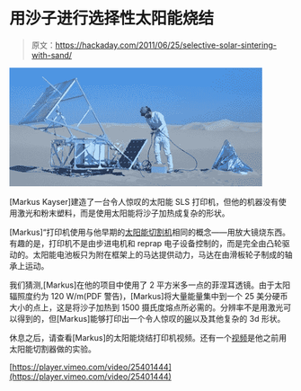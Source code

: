 # 用沙子进行选择性太阳能烧结

> 原文：<https://hackaday.com/2011/06/25/selective-solar-sintering-with-sand/>

![](img/cf7389f50127cd0833b0b2967281695a.png "sinter")

[Markus Kayser]建造了一台令人惊叹的太阳能 SLS 打印机，但他的机器没有使用激光和粉末塑料，而是使用太阳能将沙子加热成复杂的形状。

[Markus]“打印机使用与他早期的[太阳能切割机](http://www.markuskayser.com/work/sun-cutter/)相同的概念——用放大镜烧东西。有趣的是，打印机不是由步进电机和 reprap 电子设备控制的，而是完全由凸轮驱动的。太阳能电池板只为附在框架上的马达提供动力，马达在由滑板轮子制成的轴承上运动。

我们猜测,[Markus]在他的项目中使用了 2 平方米多一点的菲涅耳透镜。由于太阳辐照度约为 120 W/m(PDF 警告)，[Markus]将大量能量集中到一个 25 美分硬币大小的点上，这是将沙子加热到 1500 摄氏度熔点所必需的。分辨率不是用激光可以得到的，但[Markus]能够打印出一个令人惊叹的[碗](http://www.markuskayser.com/files/gimgs/4_08img0566w800110615-1.jpg)以及其他复杂的 3d 形状。

休息之后，请查看[Markus]的太阳能烧结打印机视频。还有一个[视频](http://vimeo.com/25361014)是他之前用太阳能切割器做的实验。

[https://player.vimeo.com/video/25401444](https://player.vimeo.com/video/25401444)